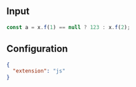 
## Input
```javascript input
const a = x.f(1) == null ? 123 : x.f(2);
```

## Configuration
```json configuration
{
  "extension": "js"
}
```
